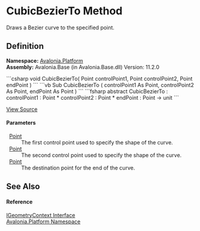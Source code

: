 # CubicBezierTo Method


Draws a Bezier curve to the specified point.



## Definition
**Namespace:** <a href="N_Avalonia_Platform">Avalonia.Platform</a>  
**Assembly:** Avalonia.Base (in Avalonia.Base.dll) Version: 11.2.0

<Tabs groupId="api-code-preview">
<TabItem value="csharp" label="C#">
```csharp
void CubicBezierTo(
	Point controlPoint1,
	Point controlPoint2,
	Point endPoint
)
```
</TabItem>
<TabItem value="vb" label="VB">
```vb
Sub CubicBezierTo ( 
	controlPoint1 As Point,
	controlPoint2 As Point,
	endPoint As Point
)
```
</TabItem>
<TabItem value="fsharp" label="F#">
```fsharp
abstract CubicBezierTo : 
        controlPoint1 : Point * 
        controlPoint2 : Point * 
        endPoint : Point -> unit 
```
</TabItem>
</Tabs>



<a href="https://github.com/AvaloniaUI/Avalonia/tree/master/src/Avalonia.Base/Platform/IGeometryContext.cs" title="View the source code">View Source</a>



#### Parameters
<dl><dt>  <a href="T_Avalonia_Point">Point</a></dt><dd>The first control point used to specify the shape of the curve.</dd><dt>  <a href="T_Avalonia_Point">Point</a></dt><dd>The second control point used to specify the shape of the curve.</dd><dt>  <a href="T_Avalonia_Point">Point</a></dt><dd>The destination point for the end of the curve.</dd></dl>

## See Also


#### Reference
<a href="T_Avalonia_Platform_IGeometryContext">IGeometryContext Interface</a>  
<a href="N_Avalonia_Platform">Avalonia.Platform Namespace</a>  

